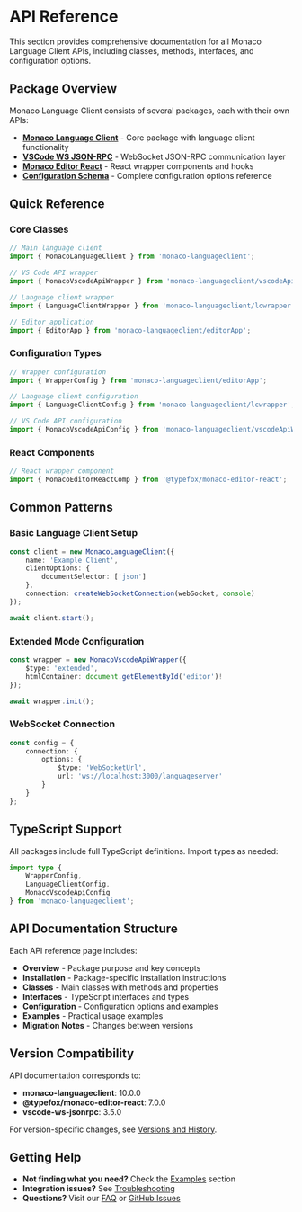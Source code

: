 # API Reference

This section provides comprehensive documentation for all Monaco Language Client APIs, including classes, methods, interfaces, and configuration options.

## Package Overview

Monaco Language Client consists of several packages, each with their own APIs:

- **[Monaco Language Client](monaco-languageclient.md)** - Core package with language client functionality
- **[VSCode WS JSON-RPC](vscode-ws-jsonrpc.md)** - WebSocket JSON-RPC communication layer
- **[Monaco Editor React](monaco-editor-react.md)** - React wrapper components and hooks
- **[Configuration Schema](configuration-schema.md)** - Complete configuration options reference

## Quick Reference

### Core Classes

```typescript
// Main language client
import { MonacoLanguageClient } from 'monaco-languageclient';

// VS Code API wrapper
import { MonacoVscodeApiWrapper } from 'monaco-languageclient/vscodeApiWrapper';

// Language client wrapper
import { LanguageClientWrapper } from 'monaco-languageclient/lcwrapper';

// Editor application
import { EditorApp } from 'monaco-languageclient/editorApp';
```

### Configuration Types

```typescript
// Wrapper configuration
import { WrapperConfig } from 'monaco-languageclient/editorApp';

// Language client configuration
import { LanguageClientConfig } from 'monaco-languageclient/lcwrapper';

// VS Code API configuration
import { MonacoVscodeApiConfig } from 'monaco-languageclient/vscodeApiWrapper';
```

### React Components

```typescript
// React wrapper component
import { MonacoEditorReactComp } from '@typefox/monaco-editor-react';
```

## Common Patterns

### Basic Language Client Setup
```typescript
const client = new MonacoLanguageClient({
    name: 'Example Client',
    clientOptions: {
        documentSelector: ['json']
    },
    connection: createWebSocketConnection(webSocket, console)
});

await client.start();
```

### Extended Mode Configuration
```typescript
const wrapper = new MonacoVscodeApiWrapper({
    $type: 'extended',
    htmlContainer: document.getElementById('editor')!
});

await wrapper.init();
```

### WebSocket Connection
```typescript
const config = {
    connection: {
        options: {
            $type: 'WebSocketUrl',
            url: 'ws://localhost:3000/languageserver'
        }
    }
};
```

## TypeScript Support

All packages include full TypeScript definitions. Import types as needed:

```typescript
import type { 
    WrapperConfig,
    LanguageClientConfig,
    MonacoVscodeApiConfig 
} from 'monaco-languageclient';
```

## API Documentation Structure

Each API reference page includes:

- **Overview** - Package purpose and key concepts
- **Installation** - Package-specific installation instructions  
- **Classes** - Main classes with methods and properties
- **Interfaces** - TypeScript interfaces and types
- **Configuration** - Configuration options and examples
- **Examples** - Practical usage examples
- **Migration Notes** - Changes between versions

## Version Compatibility

API documentation corresponds to:
- **monaco-languageclient**: 10.0.0
- **@typefox/monaco-editor-react**: 7.0.0  
- **vscode-ws-jsonrpc**: 3.5.0

For version-specific changes, see [Versions and History](../versions-and-history.md).

## Getting Help

- **Not finding what you need?** Check the [Examples](../examples/index.md) section
- **Integration issues?** See [Troubleshooting](../guides/troubleshooting.md)
- **Questions?** Visit our [FAQ](../faq.md) or [GitHub Issues](https://github.com/TypeFox/monaco-languageclient/issues)